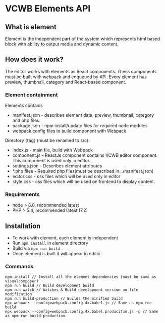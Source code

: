 # VCWB Elements API


## What is element
Element is the independent part of the system which represents html based block with ability to output media and dynamic content.

## How does it work?
The editor works with elements as React components. Thess components must be built with webpack and enqueued by API.
Every element has preview, thumbnail, category and React-based component.

### Element containment 

Elements contains
- manifest.json - describes element data, preview, thumbnail, category and php files.
- package.json - npm install/update files for required node modules
- webpack.config files to build component with Webpack

Directory {tag} (must be renamed to src):
- index.js - main file, build with Webpack
- component.js - ReactJs component contains VCWB editor component. This component is used only in editor.
- settings.json - Describes element attributes
- *.php files - Required php files(must be described in ../manifest.json)
- editor.css - css files which will be used only in editor
- style.css - css files which will be used on frontend to display content.

### Requirements
- node > 8.0, recommended latest
- PHP > 5.4, recommended latest (7.2)

## Installation
- To work with element, each element is independent
- Run `npm install` in element directory
- Build via `npm run build`
- Once element is built it will appear in editor

### Commands
```
npm install // Install all the element dependencies (must be same as visualcomposer)
npm run build // Build development build
npm run watch // Watches & Build development version on file modification
npm run build-production // Builds the minified build
npx webpack --config=webpack.config.4x.babel.js // Same as npm run build
npx webpack --config=webpack.config.4x.babel.produciton.js -p // Same as npm run build-production
```

